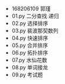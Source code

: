 - 168206109 郭瑾
- 01.py 二分查找 递归
- 02.py 选择排序
- 03.py 裴波那契数列
- 04.py 快速排序
- 05.py 合并排序
- 06.py 拓扑排序
- 07.py 水仙花数
- 08.py 单词接龙
- 09.py 考试题
